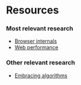 # Resources

### Most relevant research

- [Browser internals](./web-development/browser-internals.md)
- [Web performance](./web-development/web-performance.md)

### Other relevant research

- [Embracing algorithms](./software-engineering/embracing-algorithms.md)
